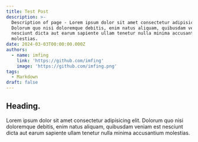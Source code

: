 ```yaml
---
title: Test Post
description: >-
  Description of page - Lorem ipsum dolor sit amet consectetur adipisicing elit.
  Dolorum quo nisi doloremque debitis, enim natus aliquam, quibusdam veniam est
  nesciunt dicta aut earum sapiente ullam tenetur nulla minima accusantium
  molestias.
date: 2024-03-03T00:00:00.000Z
authors:
  - name: imfing
    link: 'https://github.com/imfing'
    image: 'https://github.com/imfing.png'
tags:
  - Markdown
draft: false
---
```


## Heading.

Lorem ipsum dolor sit amet consectetur adipisicing elit. Dolorum quo nisi doloremque debitis, enim natus aliquam, quibusdam veniam est nesciunt dicta aut earum sapiente ullam tenetur nulla minima accusantium molestias.

<!--more-->

